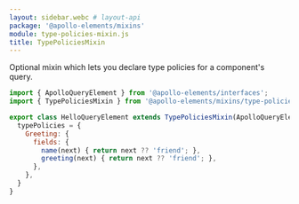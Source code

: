 ```yaml
---
layout: sidebar.webc # layout-api
package: '@apollo-elements/mixins'
module: type-policies-mixin.js
title: TypePoliciesMixin
---
```

<!-- ----------------------------------------------------------------------------------------
     Welcome! This file includes automatically generated API documentation.
     To edit the docs that appear within, find the original source file under `packages/*`,
     corresponding to the package name and module in this YAML front-matter block.
     Thank you for your interest in Apollo Elements 😁
------------------------------------------------------------------------------------------ -->

Optional mixin which lets you declare type policies for a component's query.

```js
import { ApolloQueryElement } from '@apollo-elements/interfaces';
import { TypePoliciesMixin } from '@apollo-elements/mixins/type-policies-mixin';

export class HelloQueryElement extends TypePoliciesMixin(ApolloQueryElement) {
  typePolicies = {
    Greeting: {
      fields: {
        name(next) { return next ?? 'friend'; },
        greeting(next) { return next ?? 'friend'; },
      },
    },
  }
}
```
